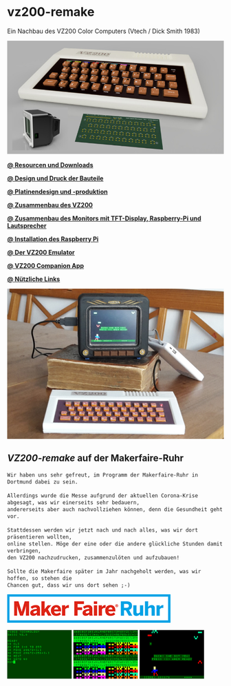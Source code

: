 # vz200-remake
Ein Nachbau des VZ200 Color Computers (Vtech / Dick Smith 1983)

![Teaser](images/vz200-teaser.jpg "VZ200 - 70%")

**[@ Resourcen und Downloads](00_resource.md)**

**[@ Design und Druck der Bauteile](01_druck.md)**

**[@ Platinendesign und -produktion](02_platinendesign.md)**

**[@ Zusammenbau des VZ200](03_zusammenbau_vz200.md)**

**[@ Zusammenbau des Monitors mit TFT-Display, Raspberry-Pi und Lautsprecher](04_zusammenbau_monitor.md)**

**[@ Installation des Raspberry Pi](05_installation.md)**

**[@ Der VZ200 Emulator](06_emulator.md)**

**[@ VZ200 Companion App](apps/README.md)**

**[@ Nützliche Links](08_links.md)**

![Prototyp](images/resized/VZ200-komplett-5Zoll-Monitor-TheHunter.jpg "VZ200 - 70%")

## *VZ200-remake* auf der Makerfaire-Ruhr

    Wir haben uns sehr gefreut, im Programm der Makerfaire-Ruhr in Dortmund dabei zu sein.
    
    Allerdings wurde die Messe aufgrund der aktuellen Corona-Krise abgesagt, was wir einerseits sehr bedauern, 
    andererseits aber auch nachvollziehen können, denn die Gesundheit geht vor.

    Stattdessen werden wir jetzt nach und nach alles, was wir dort präsentieren wollten, 
    online stellen. Möge der eine oder die andere glückliche Stunden damit verbringen,
    den VZ200 nachzudrucken, zusammenzulöten und aufzubauen!
    
    Sollte die Makerfaire später im Jahr nachgeholt werden, was wir hoffen, so stehen die
    Chancen gut, dass wir uns dort sehen ;-) 

[![makerfaire-ruhr.com/maker2020](images/makerfaire-ruhr-banner.png)](https://www.makerfaire-ruhr.com/meet-the-makers)

![Screenshot_02](images/screenshot_02.png "Basic Programming")
![Screenshot_03](images/screenshot_03.png "Charset")
![Screenshot_05](images/screenshot_05.png "the hunter - bit by a bat")


